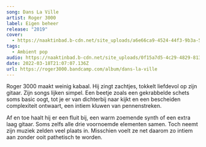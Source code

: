 ```yaml
---
song: Dans La Ville
artist: Roger 3000
label: Eigen beheer
release: "2019"
cover:
  - https://naaktinbad.b-cdn.net/site_uploads/a6e66ca9-4524-44f3-9b3a-52bf8807e7b3.jpg
tags:
  - Ambient pop
audio: https://naaktinbad.b-cdn.net/site_uploads/0f15a7d5-4c29-4829-813d-ac533d31d354.mp3
date: 2022-03-18T21:07:07.136Z
url: https://roger3000.bandcamp.com/album/dans-la-ville
---
```

Roger 3000 maakt weinig kabaal. Hij zingt zachtjes, tokkelt liefdevol op zijn gitaar. Zijn songs lijken simpel. Een beetje zoals een gekrabbelde schets soms basic oogt, tot je er van dichterbij naar kijkt en een bescheiden complexiteit ontwaart, een intiem kluwen van pennenstreken.

Af en toe haalt hij er een fluit bij, een warm zoemende synth of een extra laag gitaar. Soms zelfs alle drie voornoemde elementen samen. Toch neemt zijn muziek zelden veel plaats in. Misschien voelt ze net daarom zo intiem aan zonder ooit pathetisch te worden.
